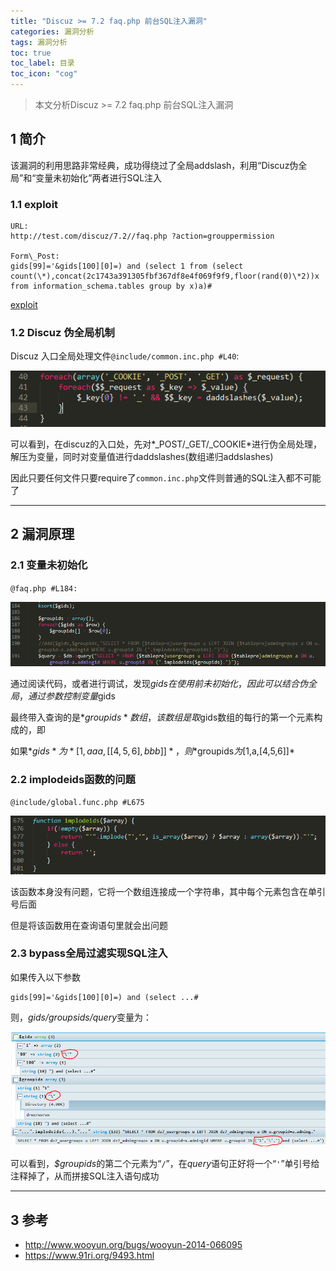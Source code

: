 ```yaml
---
title: "Discuz >= 7.2 faq.php 前台SQL注入漏洞"
categories: 漏洞分析
tags: 漏洞分析
toc: true
toc_label: 目录
toc_icon: "cog"
---
```


> 本文分析Discuz >= 7.2 faq.php 前台SQL注入漏洞

## 1 简介

该漏洞的利用思路非常经典，成功得绕过了全局addslash，利用“Discuz伪全局”和“变量未初始化”两者进行SQL注入

### 1.1 exploit

    URL: 
    http://test.com/discuz/7.2//faq.php ?action=grouppermission

    Form\_Post: 
    gids[99]='&gids[100][0]=) and (select 1 from (select count(\*),concat(2c1743a391305fbf367df8e4f069f9f9,floor(rand(0)\*2))x from information_schema.tables group by x)a)#

[exploit](https://github.com/alpha1e0/pentestdb/blob/master/exploit/cms_discuz_7_x_grouppermission_sql_injection.py)

### 1.2 Discuz 伪全局机制

Discuz 入口全局处理文件`@include/common.inc.php #L40`:

![伪全局](/images/discuz_faq_sql_inject_1.png)

可以看到，在discuz的入口处，先对*\_POST/\_GET/\_COOKIE*进行伪全局处理，解压为变量，同时对变量值进行daddslashes(数组递归addslashes)

因此只要任何文件只要require了`common.inc.php`文件则普通的SQL注入都不可能了

---

## 2 漏洞原理

### 2.1 变量未初始化

`@faq.php #L184:`

![变量未初始化](/images/discuz_faq_sql_inject_2.png)

通过阅读代码，或者进行调试，发现$gids在使用前未初始化，因此可以结合伪全局，通过参数控制变量$gids

最终带入查询的是*$groupids*数组，该数组是取$gids数组的每行的第一个元素构成的，即

如果*$gids*为*[1,aaa,[[4,5,6],bbb]]*，则*$groupids*为*[1,a,[4,5,6]]*

### 2.2 implodeids函数的问题

`@include/global.func.php #L675`

![implodeids函数](/images/discuz_faq_sql_inject_3.png)

该函数本身没有问题，它将一个数组连接成一个字符串，其中每个元素包含在单引号后面

但是将该函数用在查询语句里就会出问题

### 2.3 bypass全局过滤实现SQL注入

如果传入以下参数

    gids[99]='&gids[100][0]=) and (select ...#

则，*$gids/$groupsids/query*变量为：

![$gids/$groupsids/query语句](/images/discuz_faq_sql_inject_4.png)

可以看到，*$groupids*的第二个元素为“`/`”，在*query*语句正好将一个“`'`”单引号给注释掉了，从而拼接SQL注入语句成功

---

## 3 参考

- http://www.wooyun.org/bugs/wooyun-2014-066095
- https://www.91ri.org/9493.html